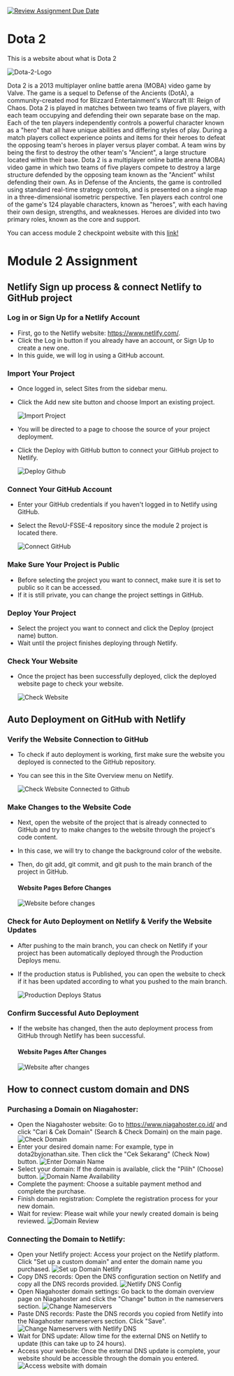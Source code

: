 [![Review Assignment Due Date](https://classroom.github.com/assets/deadline-readme-button-24ddc0f5d75046c5622901739e7c5dd533143b0c8e959d652212380cedb1ea36.svg)](https://classroom.github.com/a/-vSzXkEt)

# Dota 2

This is a website about what is Dota 2

![Dota-2-Logo](./img/dota-2-logo.png)

Dota 2 is a 2013 multiplayer online battle arena (MOBA) video game by Valve. The game is a sequel to Defense of the Ancients (DotA), a community-created mod for Blizzard Entertainment's Warcraft III: Reign of Chaos. Dota 2 is played in matches between two teams of five players, with each team occupying and defending their own separate base on the map. Each of the ten players independently controls a powerful character known as a "hero" that all have unique abilities and differing styles of play. During a match players collect experience points and items for their heroes to defeat the opposing team's heroes in player versus player combat. A team wins by being the first to destroy the other team's "Ancient", a large structure located within their base. Dota 2 is a multiplayer online battle arena (MOBA) video game in which two teams of five players compete to destroy a large structure defended by the opposing team known as the "Ancient" whilst defending their own. As in Defense of the Ancients, the game is controlled using standard real-time strategy controls, and is presented on a single map in a three-dimensional isometric perspective. Ten players each control one of the game's 124 playable characters, known as "heroes", with each having their own design, strengths, and weaknesses. Heroes are divided into two primary roles, known as the core and support.

You can access module 2 checkpoint website with this [link!](https://65d9f928c4acfbff678568b5--soft-genie-720dcf.netlify.app/)

# Module 2 Assignment

## Netlify Sign up process & connect Netlify to GitHub project

### Log in or Sign Up for a Netlify Account

- First, go to the Netlify website: https://www.netlify.com/.
- Click the Log in button if you already have an account, or Sign Up to create a new one.
- In this guide, we will log in using a GitHub account.

### Import Your Project

- Once logged in, select Sites from the sidebar menu.
- Click the Add new site button and choose Import an existing project.

  ![Import Project](./img/import-project.png)

- You will be directed to a page to choose the source of your project deployment.
- Click the Deploy with GitHub button to connect your GitHub project to Netlify.

  ![Deploy Github](./img/deploy-github.png)

### Connect Your GitHub Account

- Enter your GitHub credentials if you haven't logged in to Netlify using GitHub.
- Select the RevoU-FSSE-4 repository since the module 2 project is located there.

  ![Connect GitHub](./img/connect-github.png)

### Make Sure Your Project is Public

- Before selecting the project you want to connect, make sure it is set to public so it can be accessed.
- If it is still private, you can change the project settings in GitHub.

### Deploy Your Project

- Select the project you want to connect and click the Deploy (project name) button.
- Wait until the project finishes deploying through Netlify.

### Check Your Website

- Once the project has been successfully deployed, click the deployed website page to check your website.

  ![Check Website](./img/check-website.png)

## Auto Deployment on GitHub with Netlify

### Verify the Website Connection to GitHub

- To check if auto deployment is working, first make sure the website you deployed is connected to the GitHub repository.
- You can see this in the Site Overview menu on Netlify.

  ![Check Website Connected to Github](./img/auto-deploy-1.png)

### Make Changes to the Website Code

- Next, open the website of the project that is already connected to GitHub and try to make changes to the website through the project's code content.
- In this case, we will try to change the background color of the website.
- Then, do git add, git commit, and git push to the main branch of the project in GitHub.

  #### Website Pages Before Changes

  ![Website before changes](./img/auto-deploy-2.png)

### Check for Auto Deployment on Netlify & Verify the Website Updates

- After pushing to the main branch, you can check on Netlify if your project has been automatically deployed through the Production Deploys menu.
- If the production status is Published, you can open the website to check if it has been updated according to what you pushed to the main branch.

  ![Production Deploys Status](./img/auto-deploy-4.png)

### Confirm Successful Auto Deployment

- If the website has changed, then the auto deployment process from GitHub through Netlify has been successful.
  #### Website Pages After Changes
  ![Website after changes](./img/auto-deploy-3.png)

## How to connect custom domain and DNS

### Purchasing a Domain on Niagahoster:

- Open the Niagahoster website: Go to https://www.niagahoster.co.id/ and click "Cari & Cek Domain" (Search & Check Domain) on the main page.
  ![Check Domain](./img/domain-1.png)
- Enter your desired domain name: For example, type in dota2byjonathan.site. Then click the "Cek Sekarang" (Check Now) button.
  ![Enter Domain Name](./img/domain-2.png)
- Select your domain: If the domain is available, click the "Pilih" (Choose) button.
  ![Domain Name Availability](./img/domain-3.png)
- Complete the payment: Choose a suitable payment method and complete the purchase.
- Finish domain registration: Complete the registration process for your new domain.
- Wait for review: Please wait while your newly created domain is being reviewed.
  ![Domain Review](./img/domain-4.png)

### Connecting the Domain to Netlify:

- Open your Netlify project: Access your project on the Netlify platform. Click "Set up a custom domain" and enter the domain name you purchased.
  ![Set up Domain Netlify](./img/domain-5.png)
- Copy DNS records: Open the DNS configuration section on Netlify and copy all the DNS records provided.
  ![Netlify DNS Config](./img/domain-6.png)
- Open Niagahoster domain settings: Go back to the domain overview page on Niagahoster and click the "Change" button in the nameservers section.
  ![Change Nameservers](./img/domain-7.png)
- Paste DNS records: Paste the DNS records you copied from Netlify into the Niagahoster nameservers section. Click "Save".
  ![Change Nameservers with Netlify DNS](./img/domain-8.png)
- Wait for DNS update: Allow time for the external DNS on Netlify to update (this can take up to 24 hours).
- Access your website: Once the external DNS update is complete, your website should be accessible through the domain you entered.
  ![Access website with domain](./img/domain-9.png)
